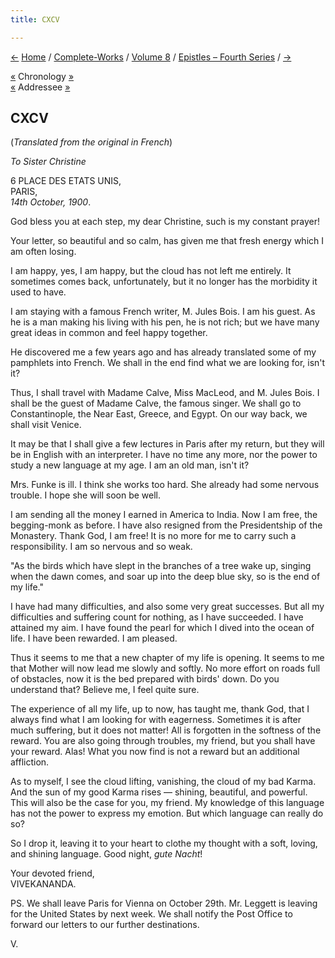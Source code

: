 ```yaml
---
title: CXCV

---
```

<div>

[←](194_mademoiselle.htm) [Home](../../../index.htm) /
[Complete-Works](../../complete_works.htm) / [Volume
8](../volume_8_contents.htm) / [Epistles – Fourth
Series](epistles_fourth_series_contents.htm) / [→](196_joe.htm)

  

[«](194_mademoiselle.htm) Chronology
[»](../../volume_9/letters_fifth_series/185_mother.htm)  
[«](../../volume_9/letters_fifth_series/184_christina.htm) Addressee
[»](../../volume_9/letters_fifth_series/187_christina.htm)

## CXCV

(*Translated from the original in French*)

*To Sister Christine*

6 PLACE DES ETATS UNIS,  
PARIS,  
*14th October, 1900*.

God bless you at each step, my dear Christine, such is my constant
prayer!

Your letter, so beautiful and so calm, has given me that fresh energy
which I am often losing.

I am happy, yes, I am happy, but the cloud has not left me entirely. It
sometimes comes back, unfortunately, but it no longer has the morbidity
it used to have.

I am staying with a famous French writer, M. Jules Bois. I am his guest.
As he is a man making his living with his pen, he is not rich; but we
have many great ideas in common and feel happy together.

He discovered me a few years ago and has already translated some of my
pamphlets into French. We shall in the end find what we are looking for,
isn't it?

Thus, I shall travel with Madame Calve, Miss MacLeod, and M. Jules Bois.
I shall be the guest of Madame Calve, the famous singer. We shall go to
Constantinople, the Near East, Greece, and Egypt. On our way back, we
shall visit Venice.

It may be that I shall give a few lectures in Paris after my return, but
they will be in English with an interpreter. I have no time any more,
nor the power to study a new language at my age. I am an old man, isn't
it?

Mrs. Funke is ill. I think she works too hard. She already had some
nervous trouble. I hope she will soon be well.

I am sending all the money I earned in America to India. Now I am free,
the begging-monk as before. I have also resigned from the Presidentship
of the Monastery. Thank God, I am free! It is no more for me to carry
such a responsibility. I am so nervous and so weak.

"As the birds which have slept in the branches of a tree wake up,
singing when the dawn comes, and soar up into the deep blue sky, so is
the end of my life."

I have had many difficulties, and also some very great successes. But
all my difficulties and suffering count for nothing, as I have
succeeded. I have attained my aim. I have found the pearl for which I
dived into the ocean of life. I have been rewarded. I am pleased.

Thus it seems to me that a new chapter of my life is opening. It seems
to me that Mother will now lead me slowly and softly. No more effort on
roads full of obstacles, now it is the bed prepared with birds' down. Do
you understand that? Believe me, I feel quite sure.

The experience of all my life, up to now, has taught me, thank God, that
I always find what I am looking for with eagerness. Sometimes it is
after much suffering, but it does not matter! All is forgotten in the
softness of the reward. You are also going through troubles, my friend,
but you shall have your reward. Alas! What you now find is not a reward
but an additional affliction.

As to myself, I see the cloud lifting, vanishing, the cloud of my bad
Karma. And the sun of my good Karma rises — shining, beautiful, and
powerful. This will also be the case for you, my friend. My knowledge of
this language has not the power to express my emotion. But which
language can really do so?

So I drop it, leaving it to your heart to clothe my thought with a soft,
loving, and shining language. Good night, *gute Nacht*!

Your devoted friend,  
VIVEKANANDA.

PS. We shall leave Paris for Vienna on October 29th. Mr. Leggett is
leaving for the United States by next week. We shall notify the Post
Office to forward our letters to our further destinations.

V.

</div>
